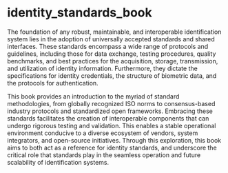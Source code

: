 # identity_standards_book

The foundation of any robust, maintainable, and interoperable identification system lies in the adoption of universally accepted standards and shared interfaces. These standards encompass a wide range of protocols and guidelines, including those for data exchange, testing procedures, quality benchmarks, and best practices for the acquisition, storage, transmission, and utilization of identity information. Furthermore, they dictate the specifications for identity credentials, the structure of biometric data, and the protocols for authentication.

This book provides an introduction to the myriad of standard methodologies, from globally recognized ISO norms to consensus-based industry protocols and standardized open frameworks. Embracing these standards facilitates the creation of interoperable components that can undergo rigorous testing and validation. This enables a stable operational environment conducive to a diverse ecosystem of vendors, system integrators, and open-source initiatives. Through this exploration, this book aims to both act as a reference for identity standards, and underscore the critical role that standards play in the seamless operation and future scalability of identification systems. 

